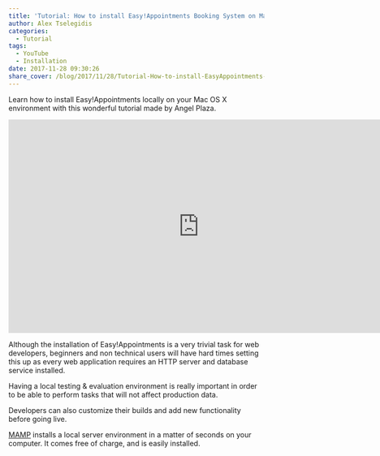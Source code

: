 ```yaml
---
title: 'Tutorial: How to install Easy!Appointments Booking System on Mac OS X'
author: Alex Tselegidis
categories:
  - Tutorial
tags:
  - YouTube
  - Installation
date: 2017-11-28 09:30:26
share_cover: /blog/2017/11/28/Tutorial-How-to-install-EasyAppointments-Booking-System-on-Mac-OS-X/installation-mac-os-x.png
---
```


Learn how to install Easy!Appointments locally on your Mac OS X environment with this wonderful tutorial made by Angel Plaza. 

<iframe width="750" height="421" src="https://www.youtube.com/embed/VDsgLZDMNfM?rel=0" frameborder="0" allowfullscreen></iframe>

Although the installation of Easy!Appointments is a very trivial task for web developers, beginners and non technical users will have hard times setting this up as every web application requires an HTTP server and database service installed. 

Having a local testing & evaluation environment is really important in order to be able to perform tasks that will not affect production data. 

Developers can also customize their builds and add new functionality before going live. 

[MAMP](https://www.mamp.info/en/) installs a local server environment in a matter of seconds on your computer. It comes free of charge, and is easily installed. 

